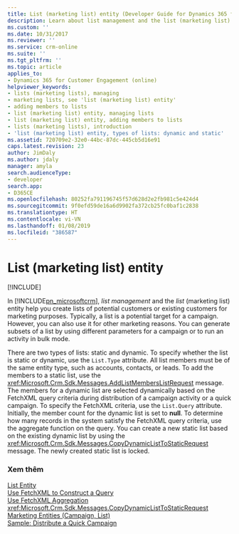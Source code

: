 ```yaml
---
title: List (marketing list) entity (Developer Guide for Dynamics 365 for Customer Engagement) | MicrosoftDocs
description: Learn about list management and the list (marketing list) entity that help you create lists of potential customers or existing customers for marketing purposes.
ms.custom: ''
ms.date: 10/31/2017
ms.reviewer: ''
ms.service: crm-online
ms.suite: ''
ms.tgt_pltfrm: ''
ms.topic: article
applies_to:
- Dynamics 365 for Customer Engagement (online)
helpviewer_keywords:
- lists (marketing lists), managing
- marketing lists, see 'list (marketing list) entity'
- adding members to lists
- list (marketing list) entity, managing lists
- list (marketing list) entity, adding members to lists
- lists (marketing lists), introduction
- 'list (marketing list) entity, types of lists: dynamic and static'
ms.assetid: 720709e2-32e0-44bc-87dc-445cb5d16e91
caps.latest.revision: 23
author: JimDaly
ms.author: jdaly
manager: amyla
search.audienceType:
- developer
search.app:
- D365CE
ms.openlocfilehash: 80252fa791196745f57d628d2e2fb981c5e424d4
ms.sourcegitcommit: 9f0efd59de16a6d9902fa372cb25fc0baf1c2838
ms.translationtype: HT
ms.contentlocale: vi-VN
ms.lasthandoff: 01/08/2019
ms.locfileid: "386587"
---
```

# <a name="list-marketing-list-entity"></a>List (marketing list) entity

[!INCLUDE[](../includes/cc_applies_to_update_9_0_0.md)]

In [!INCLUDE[pn_microsoftcrm](../includes/pn-microsoftcrm.md)], *list management* and the *list* (marketing list) entity help you create lists of potential customers or existing customers for marketing purposes. Typically, a list is a potential target for a campaign. However, you can also use it for other marketing reasons. You can generate subsets of a list by using different parameters for a campaign or to run an activity in bulk mode.  
  
 There are two types of lists: static and dynamic. To specify whether the list is static or dynamic, use the `List.Type` attribute. All list members must be of the same entity type, such as accounts, contacts, or leads. To add the members to a static list, use the <xref:Microsoft.Crm.Sdk.Messages.AddListMembersListRequest> message. The members for a dynamic list are selected dynamically based on the FetchXML query criteria during distribution of a campaign activity or a quick campaign. To specify the FetchXML criteria, use the `List.Query` attribute. Initially, the member count for the dynamic list is set to **null**. To determine how many records in the system satisfy the FetchXML query criteria, use the aggregate function on the query. You can create a new static list based on the existing dynamic list by using the <xref:Microsoft.Crm.Sdk.Messages.CopyDynamicListToStaticRequest> message. The newly created static list is locked.  
  
### <a name="see-also"></a>Xem thêm  
 [List Entity](entities/list.md)   
 [Use FetchXML to Construct a Query](org-service/use-fetchxml-construct-query.md)   
 [Use FetchXML Aggregation](org-service/use-fetchxml-aggregation.md)   
 <xref:Microsoft.Crm.Sdk.Messages.CopyDynamicListToStaticRequest>   
 [Marketing Entities (Campaign, List)](marketing-entities-campaign-list.md)   
 [Sample: Distribute a Quick Campaign](sample-distribute-a-quick-campaign.md)
